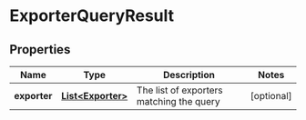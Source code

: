 # ExporterQueryResult

## Properties
Name | Type | Description | Notes
------------ | ------------- | ------------- | -------------
**exporter** | [**List&lt;Exporter&gt;**](Exporter.md) | The list of exporters matching the query |  [optional]
